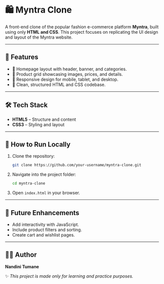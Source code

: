# 🛍️ Myntra Clone

A front-end clone of the popular fashion e-commerce platform **Myntra**, built using only **HTML and CSS**.
This project focuses on replicating the UI design and layout of the Myntra website.

---

## 📌 Features

* 👕 Homepage layout with header, banner, and categories.
* 🎨 Product grid showcasing images, prices, and details.
* 📱 Responsive design for mobile, tablet, and desktop.
* 🧾 Clean, structured HTML and CSS codebase.

---

## 🛠️ Tech Stack

* **HTML5** – Structure and content
* **CSS3** – Styling and layout

---

## 🚀 How to Run Locally

1. Clone the repository:

   ```bash
   git clone https://github.com/your-username/myntra-clone.git
   ```
2. Navigate into the project folder:

   ```bash
   cd myntra-clone
   ```
3. Open `index.html` in your browser.

---

## 🎯 Future Enhancements

* Add interactivity with JavaScript.
* Include product filters and sorting.
* Create cart and wishlist pages.

---

## 👩‍💻 Author
**Nandini Tumane**

✨ *This project is made only for learning and practice purposes.*

